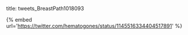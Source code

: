 title: tweets_BreastPath1018093

{% embed url='https://twitter.com/hematogones/status/1145516334404517891' %}
